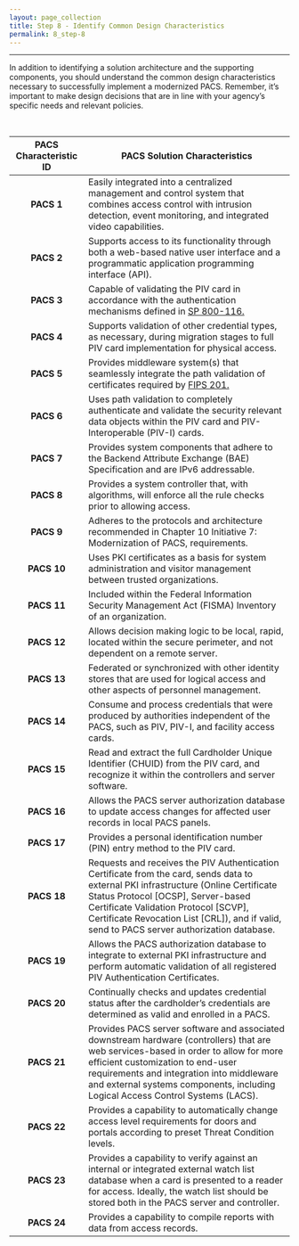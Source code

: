 ```yaml
---
layout: page_collection
title: Step 8 - Identify Common Design Characteristics
permalink: 8_step-8
---
```

<script>
$(function() {
  $( "#accordion" ).accordion({
    heightStyle: "content",
    collapsible: "true",
    active: "false"
  });
});
</script>

<script src="https://use.fontawesome.com/e20c671b68.js"></script>
-----------------------------------------------------------

In addition to identifying a solution architecture and the supporting components, you should understand the common design characteristics necessary to successfully implement a modernized PACS. Remember, it’s important to make design decisions that are in line with your agency’s  specific needs and relevant policies.

<br>

| <center>PACS Characteristic ID </center> | </center> PACS Solution Characteristics </center> |
|:----------------------------------------:|----------------------------|
| **PACS 1** | Easily integrated into a centralized management and control system that combines access control with intrusion detection, event monitoring, and integrated video capabilities. |
| **PACS 2** | Supports access to its functionality through both a web-based native user interface and a programmatic application programming interface (API). |
| **PACS 3** | Capable of validating the PIV card in accordance with the authentication mechanisms defined in <a href="http://nvlpubs.nist.gov/nistpubs/Legacy/SP/nistspecialpublication800-116.pdf" target="_blank"> SP 800-116. </a>
| **PACS 4** | Supports validation of other credential types, as necessary, during migration stages to full PIV card implementation for physical access. |
| **PACS 5** | Provides middleware system(s) that seamlessly integrate the path validation of certificates required by <a href="http://nvlpubs.nist.gov/nistpubs/FIPS/NIST.FIPS.201-2.pdf" target="_blank"> FIPS 201. </a>|
| **PACS 6** | Uses path validation to completely authenticate and validate the security relevant data objects within the PIV card and PIV-Interoperable (PIV-I) cards. |
| **PACS 7** | Provides system components that adhere to the Backend Attribute Exchange (BAE) Specification and are IPv6 addressable. |
| **PACS 8** | Provides a system controller that, with algorithms, will enforce all the rule checks prior to allowing access. |
| **PACS 9** | Adheres to the protocols and architecture recommended in Chapter 10 Initiative 7: Modernization of PACS, requirements. |
| **PACS 10** | Uses PKI certificates as a basis for system administration and visitor management between trusted organizations. |
| **PACS 11** | Included within the Federal Information Security Management Act (FISMA) Inventory of an organization. |
| **PACS 12** | Allows decision making logic to be local, rapid, located within the secure perimeter, and not dependent on a remote server. |
| **PACS 13** | Federated or synchronized with other identity stores that are used for logical access and other aspects of personnel management. |
| **PACS 14** | Consume and process credentials that were produced by authorities independent of the PACS, such as PIV, PIV-I, and facility access cards. |
| **PACS 15** | Read and extract the full Cardholder Unique Identifier (CHUID) from the PIV card, and recognize it within the controllers and server software. |
| **PACS 16** | Allows the PACS server authorization database to update access changes for affected user records in local PACS panels. |
| **PACS 17** | Provides a personal identification number (PIN) entry method to the PIV card. |
| **PACS 18** | Requests and receives the PIV Authentication Certificate from the card, sends data to external PKI infrastructure (Online Certificate Status Protocol [OCSP], Server-based Certificate Validation Protocol [SCVP], Certificate Revocation List [CRL]), and if valid, send to PACS server authorization database. |
| **PACS 19** | Allows the PACS authorization database to integrate to external PKI infrastructure and perform automatic validation of all registered PIV Authentication Certificates. |
| **PACS 20** | Continually checks and updates credential status after the cardholder’s credentials are determined as valid and enrolled in a PACS. |
| **PACS 21** | Provides PACS server software and associated downstream hardware (controllers) that are web services-based in order to allow for more efficient customization to end-user requirements and integration into middleware and external systems components, including Logical Access Control Systems (LACS). | 
| **PACS 22** | Provides a capability to automatically change access level requirements for doors and portals according to preset Threat Condition levels. |
| **PACS 23** | Provides a capability to verify against an internal or integrated external watch list database when a card is presented to a reader for access. Ideally, the watch list should be stored both in the PACS server and controller. | 
| **PACS 24** | Provides a capability to compile reports with data from access records. |























